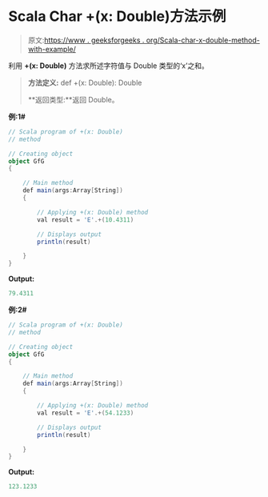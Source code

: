 # Scala Char +(x: Double)方法示例

> 原文:[https://www . geeksforgeeks . org/Scala-char-x-double-method-with-example/](https://www.geeksforgeeks.org/scala-char-x-double-method-with-example/)

利用 **+(x: Double)** 方法求所述字符值与 Double 类型的‘x’之和。

> **方法定义:** def +(x: Double): Double
> 
> **返回类型:**返回 Double。

**例:1#**

```scala
// Scala program of +(x: Double)
// method

// Creating object
object GfG
{ 

    // Main method
    def main(args:Array[String])
    {

        // Applying +(x: Double) method 
        val result = 'E'.+(10.4311)

        // Displays output
        println(result)

    }
} 
```

**Output:**

```scala
79.4311

```

**例:2#**

```scala
// Scala program of +(x: Double)
// method

// Creating object
object GfG
{ 

    // Main method
    def main(args:Array[String])
    {

        // Applying +(x: Double) method
        val result = 'E'.+(54.1233)

        // Displays output
        println(result)

    }
} 
```

**Output:**

```scala
123.1233

```